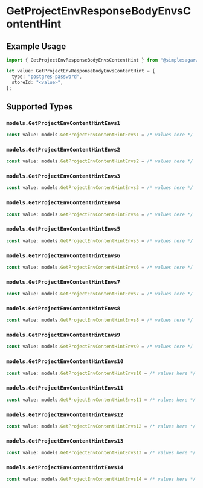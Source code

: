 # GetProjectEnvResponseBodyEnvsContentHint

## Example Usage

```typescript
import { GetProjectEnvResponseBodyEnvsContentHint } from "@simplesagar/vercel/models/getprojectenvop.js";

let value: GetProjectEnvResponseBodyEnvsContentHint = {
  type: "postgres-password",
  storeId: "<value>",
};
```

## Supported Types

### `models.GetProjectEnvContentHintEnvs1`

```typescript
const value: models.GetProjectEnvContentHintEnvs1 = /* values here */
```

### `models.GetProjectEnvContentHintEnvs2`

```typescript
const value: models.GetProjectEnvContentHintEnvs2 = /* values here */
```

### `models.GetProjectEnvContentHintEnvs3`

```typescript
const value: models.GetProjectEnvContentHintEnvs3 = /* values here */
```

### `models.GetProjectEnvContentHintEnvs4`

```typescript
const value: models.GetProjectEnvContentHintEnvs4 = /* values here */
```

### `models.GetProjectEnvContentHintEnvs5`

```typescript
const value: models.GetProjectEnvContentHintEnvs5 = /* values here */
```

### `models.GetProjectEnvContentHintEnvs6`

```typescript
const value: models.GetProjectEnvContentHintEnvs6 = /* values here */
```

### `models.GetProjectEnvContentHintEnvs7`

```typescript
const value: models.GetProjectEnvContentHintEnvs7 = /* values here */
```

### `models.GetProjectEnvContentHintEnvs8`

```typescript
const value: models.GetProjectEnvContentHintEnvs8 = /* values here */
```

### `models.GetProjectEnvContentHintEnvs9`

```typescript
const value: models.GetProjectEnvContentHintEnvs9 = /* values here */
```

### `models.GetProjectEnvContentHintEnvs10`

```typescript
const value: models.GetProjectEnvContentHintEnvs10 = /* values here */
```

### `models.GetProjectEnvContentHintEnvs11`

```typescript
const value: models.GetProjectEnvContentHintEnvs11 = /* values here */
```

### `models.GetProjectEnvContentHintEnvs12`

```typescript
const value: models.GetProjectEnvContentHintEnvs12 = /* values here */
```

### `models.GetProjectEnvContentHintEnvs13`

```typescript
const value: models.GetProjectEnvContentHintEnvs13 = /* values here */
```

### `models.GetProjectEnvContentHintEnvs14`

```typescript
const value: models.GetProjectEnvContentHintEnvs14 = /* values here */
```


